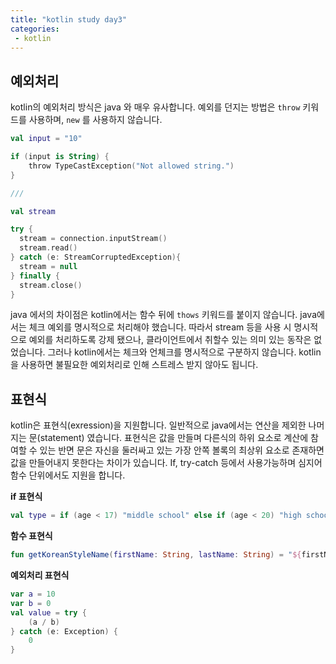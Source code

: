 ```yaml
---
title: "kotlin study day3"
categories:
 - kotlin
---
```


## 예외처리

kotlin의 예외처리 방식은 java 와 매우 유사합니다. 예외를 던지는 방법은 `throw` 키워드를 사용하며, `new` 를 사용하지 않습니다.

```kotlin
val input = "10"

if (input is String) {
    throw TypeCastException("Not allowed string.")
}

///

val stream

try {
  stream = connection.inputStream()
  stream.read()
} catch (e: StreamCorruptedException){
  stream = null
} finally {
  stream.close()
}
```

java 에서의 차이점은 kotlin에서는 함수 뒤에 `thows` 키워드를 붙이지 않습니다. java에서는 체크 예외를 명시적으로 처리해야 했습니다. 따라서 stream 등을 사용 시 명시적으로 예외를 처리하도록 강제 됐으나, 클라이언트에서 취할수 있는 의미 있는 동작은 없었습니다. 그러나 kotlin에서는 체크와 언체크를 명시적으로 구분하지 않습니다. kotlin을 사용하면 불필요한 예외처리로 인해 스트레스 받지 않아도 됩니다.

## 표현식

kotlin은 표현식(exression)을 지원합니다. 일반적으로 java에서는 연산을 제외한 나머지는 문(statement) 였습니다. 표현식은 값을 만들며 다른식의 하위 요소로 계산에 참여할 수 있는 반면 문은 자신을 둘러싸고 있는 가장 안쪽 볼록의 최상위 요소로 존재하면 값을 만들어내지 못한다는 차이가 있습니다. If, try-catch 등에서 사용가능하며 심지어 함수 단위에서도 지원을 합니다.

**if 표현식**

```kotlin
val type = if (age < 17) "middle school" else if (age < 20) "high school" else "adult"
```

**함수 표현식**

```kotlin
fun getKoreanStyleName(firstName: String, lastName: String) = "${firstName} ${lastName}"
```

**예외처리 표현식** 

```kotlin
var a = 10
var b = 0
val value = try {
    (a / b)
} catch (e: Exception) {
    0
}
```